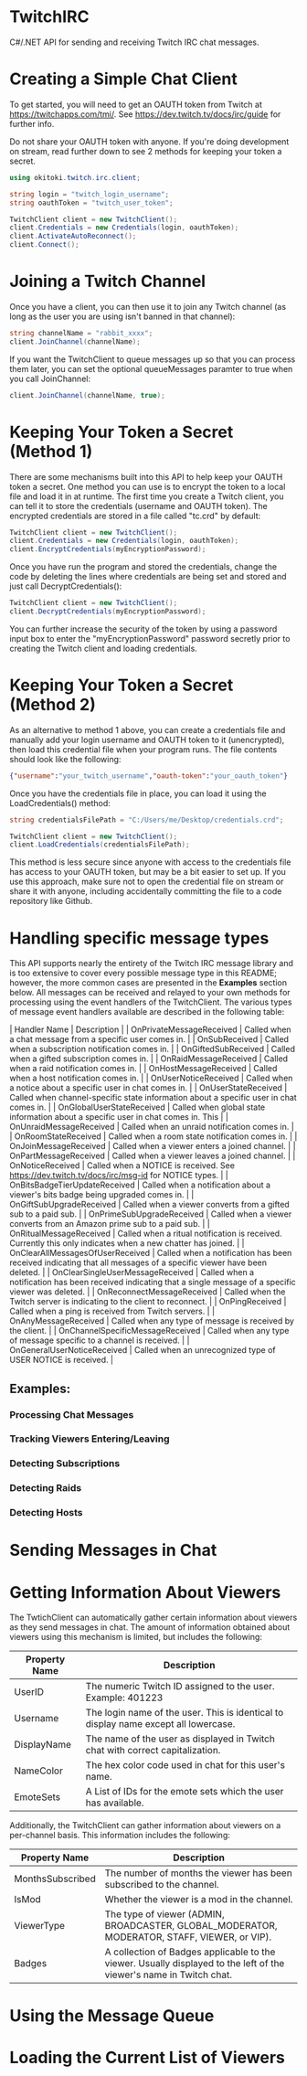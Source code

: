 # TwitchIRC
C#/.NET API for sending and receiving Twitch IRC chat messages.

# Creating a Simple Chat Client
To get started, you will need to get an OAUTH token from Twitch at https://twitchapps.com/tmi/. See https://dev.twitch.tv/docs/irc/guide for further info.

Do not share your OAUTH token with anyone. If you're doing development on stream, read further down to see 2 methods for keeping your token a secret.

```csharp
using okitoki.twitch.irc.client;

string login = "twitch_login_username";
string oauthToken = "twitch_user_token";

TwitchClient client = new TwitchClient();
client.Credentials = new Credentials(login, oauthToken);
client.ActivateAutoReconnect();
client.Connect();
```

# Joining a Twitch Channel
Once you have a client, you can then use it to join any Twitch channel (as long as the user you are using isn't banned in that channel):

```csharp
string channelName = "rabbit_xxxx";
client.JoinChannel(channelName);
```

If you want the TwitchClient to queue messages up so that you can process them later, you can set the optional queueMessages paramter to true when you call JoinChannel:

```csharp
client.JoinChannel(channelName, true);
```

# Keeping Your Token a Secret (Method 1)
There are some mechanisms built into this API to help keep your OAUTH token a secret. One method you can use is to encrypt the token to a local file and load it in at runtime. The first time you create a Twitch client, you can tell it to store the credentials (username and OAUTH token). The encrypted credentials are stored in a file called "tc.crd" by default:

```csharp
TwitchClient client = new TwitchClient();
client.Credentials = new Credentials(login, oauthToken);
client.EncryptCredentials(myEncryptionPassword);
```

Once you have run the program and stored the credentials, change the code by deleting the lines where credentials are being set and stored and just call DecryptCredentials():

```csharp
TwitchClient client = new TwitchClient();
client.DecryptCredentials(myEncryptionPassword);
```

You can further increase the security of the token by using a password input box to enter the "myEncryptionPassword" password secretly prior to creating the Twitch client and loading credentials.

# Keeping Your Token a Secret (Method 2)
As an alternative to method 1 above, you can create a credentials file and manually add your login username and OAUTH token to it (unencrypted), then load this credential file when your program runs. The file contents should look like the following:

```json
{"username":"your_twitch_username","oauth-token":"your_oauth_token"}
```

Once you have the credentials file in place, you can load it using the LoadCredentials() method:

```csharp
string credentialsFilePath = "C:/Users/me/Desktop/credentials.crd";

TwitchClient client = new TwitchClient();
client.LoadCredentials(credentialsFilePath);
```

This method is less secure since anyone with access to the credentials file has access to your OAUTH token, but may be a bit easier to set up. If you use this approach, make sure not to open the credential file on stream or share it with anyone, including accidentally committing the file to a code repository like Github.

# Handling specific message types
This API supports nearly the entirety of the Twitch IRC message library and is too extensive to cover every possible message type in this README; however, the more common cases are presented in the **Examples** section below. All messages can be received and relayed to your own methods for processing using the event handlers of the TwitchClient. The various types of message event handlers available are described in the following table:

| Handler Name | Description |
| OnPrivateMessageReceived | Called when a chat message from a specific user comes in. |
| OnSubReceived | Called when a subscription notification comes in. |
| OnGiftedSubReceived | Called when a gifted subscription comes in. |
| OnRaidMessageReceived | Called when a raid notification comes in. |
| OnHostMessageReceived | Called when a host notification comes in. |
| OnUserNoticeReceived | Called when a notice about a specific user in chat comes in. |
| OnUserStateReceived | Called when channel-specific state information about a specific user in chat comes in. |
| OnGlobalUserStateReceived | Called when global state information about a specific user in chat comes in. This |
| OnUnraidMessageReceived | Called when an unraid notification comes in. |
| OnRoomStateReceived | Called when a room state notification comes in. |
| OnJoinMessageReceived | Called when a viewer enters a joined channel. |
| OnPartMessageReceived | Called when a viewer leaves a joined channel. |
| OnNoticeReceived | Called when a NOTICE is received. See https://dev.twitch.tv/docs/irc/msg-id for NOTICE types. |
| OnBitsBadgeTierUpdateReceived | Called when a notification about a viewer's bits badge being upgraded comes in. |
| OnGiftSubUpgradeReceived | Called when a viewer converts from a gifted sub to a paid sub. |
| OnPrimeSubUpgradeReceived | Called when a viewer converts from an Amazon prime sub to a paid sub. |
| OnRitualMessageReceived | Called when a ritual notification is received. Currently this only indicates when a new chatter has joined. |
| OnClearAllMessagesOfUserReceived | Called when a notification has been received indicating that all messages of a specific viewer have been deleted. |
| OnClearSingleUserMessageReceived | Called when a notification has been received indicating that a single message of a specific viewer was deleted. |
| OnReconnectMessageReceived | Called when the Twitch server is indicating to the client to reconnect. |
| OnPingReceived | Called when a ping is received from Twitch servers. |
| OnAnyMessageReceived | Called when any type of message is received by the client. |
| OnChannelSpecificMessageReceived | Called when any type of message specific to a channel is received. |
| OnGeneralUserNoticeReceived | Called when an unrecognized type of USER NOTICE is received. |

## Examples:
### Processing Chat Messages



### Tracking Viewers Entering/Leaving

### Detecting Subscriptions



### Detecting Raids

### Detecting Hosts


# Sending Messages in Chat

# Getting Information About Viewers
The TwtichClient can automatically gather certain information about viewers as they send messages in chat. The amount of information obtained about viewers using this mechanism is limited, but includes the following:

| Property Name | Description |
| --- | --- |
| UserID | The numeric Twitch ID assigned to the user. Example: 401223 |
| Username | The login name of the user. This is identical to display name except all lowercase. |
| DisplayName | The name of the user as displayed in Twitch chat with correct capitalization. |
| NameColor | The hex color code used in chat for this user's name. |
| EmoteSets | A List of IDs for the emote sets which the user has available. |

Additionally, the TwitchClient can gather information about viewers on a per-channel basis. This information includes the following:

| Property Name | Description |
| --- | --- |
| MonthsSubscribed | The number of months the viewer has been subscribed to the channel. |
| IsMod | Whether the viewer is a mod in the channel. |
| ViewerType | The type of viewer (ADMIN, BROADCASTER, GLOBAL_MODERATOR, MODERATOR, STAFF, VIEWER, or VIP). |
| Badges | A collection of Badges applicable to the viewer. Usually displayed to the left of the viewer's name in Twitch chat. |

# Using the Message Queue

# Loading the Current List of Viewers
